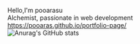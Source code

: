 Hello,I'm pooarasu<br/>
Alchemist,
passionate in web development<br/>
https://pooaras.github.io/portfolio-page/<br/>
![Anurag's GitHub stats](https://github-readme-stats.vercel.app/api?username=pooaras&show_icons=true&theme=radical)
